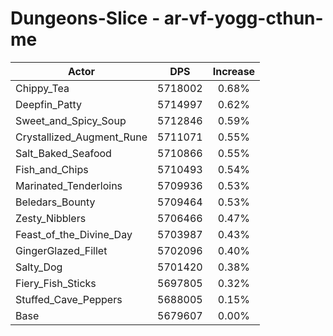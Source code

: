 # Dungeons-Slice - ar-vf-yogg-cthun-me
| Actor | DPS | Increase |
|---|:---:|:---:|
|Chippy_Tea|5718002|0.68%|
|Deepfin_Patty|5714997|0.62%|
|Sweet_and_Spicy_Soup|5712846|0.59%|
|Crystallized_Augment_Rune|5711071|0.55%|
|Salt_Baked_Seafood|5710866|0.55%|
|Fish_and_Chips|5710493|0.54%|
|Marinated_Tenderloins|5709936|0.53%|
|Beledars_Bounty|5709464|0.53%|
|Zesty_Nibblers|5706466|0.47%|
|Feast_of_the_Divine_Day|5703987|0.43%|
|GingerGlazed_Fillet|5702096|0.40%|
|Salty_Dog|5701420|0.38%|
|Fiery_Fish_Sticks|5697805|0.32%|
|Stuffed_Cave_Peppers|5688005|0.15%|
|Base|5679607|0.00%|
